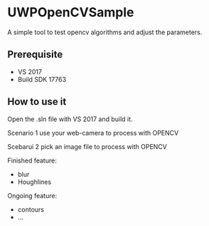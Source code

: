 # UWPOpenCVSample
A simple tool to test opencv algorithms and adjust the parameters.

## Prerequisite

- VS 2017
- Build SDK 17763

## How to use it

Open the .sln file with VS 2017 and build it.

Scenario 1 use your web-camera to process with OPENCV

Scebarui 2 pick an image file to process with OPENCV

Finished feature: 
- blur
- Houghlines

Ongoing feature:
- contours
- ...

